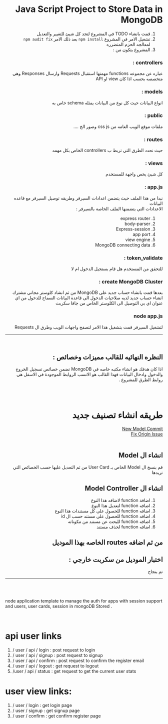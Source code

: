 <div dir="rtl">
  
# Java Script Project to Store Data in MongoDB
 
1. قمت بانشاء TODO في المشروع لتجد كل شيئ للتغيير والتعديل 
2. تشغيل الامر في المشروع   `npm install`    بعد ذلك الامر `npm audit fix` لمعالجه الحزم المتضرره 
3. المشروع يتكون من :

### controllers : 
عباره عن مجموعه functions مهمتها استقبال Requests  وارسال Responses  وهي متخصصه بحسب اذا كان view او API 

### models :
انواع البيانات حيث كل نوع من البيانات يمثله schema خاص به 

### public :
ملفات موقع الويب العامه من css js وصور الخ .... 


### routes :
حيث نحدد الطرق التي تربط ب controllers الخاص بكل مهمه 

### views :
 كل شيئ يخص واجهة للمستخدم 

### app.js : 
نبدا من هذا الملف حيث يتضمن اعدادات السيرفر وطريقه توصيل السيرفر مع قاعده البيانات  
الاعدادات التي يتضمنها الملف الخاصة بالسيرفر : 
1. express router 
2. body-parser
3. Express-session 
4. app port 
5. view engine 
6. MongoDB connecting data 

### token_validate : 
للتحقق من المستخدم هل قام بستجيل الدخول ام لا 

### create MongoDB Cluster : 
بعدها قمت بانشاء حساب جديد على MongoDB 
 من ثم انشاد كلوستر مجاني مشترك 
انشاء حساب جديد لديه صلاحيات الدخول الى قاعدة البيانات 
السماح للدخول من اي عنوان اي بي 
التوصيل الى الكلوستر الخاص من جافا سكربت 

### node app.js
لتشغيل السيرفر قمت بتشغيل هذا الامر لتصفح واجهات الويب وطرق ال Requests 

- - - -
<br>

## النظره النهائيه للقالب مميزات وخصائص :

اذا كان هدفك هو انشاء مكتبه خاصه في MongoDB تضمن خصائص تسجيل الخروج والدخول وادخال البيانات فهذا القالب هو الانسب 
الروابط الموجودة في الاسفل هي روابط الطرق للمشروع .

<br>
<br>

# طريقه انشاء تصنيف جديد
[New Model Commit](https://github.com/Hazim6163/NodeMongoDB/commit/6cc09ef41b45db644f4a1afbdd31339d3a4c07ad)
<br>
[Fix Origin Issue](https://github.com/Hazim6163/NodeMongoDB/commit/8f35247b184e545f403fc7f3b2038b375b13a2ef)
<br><br>

## انشاء ال Model 
قم بنسخ ال Model الخاص بـ User Card من ثم التعديل عليها حسب الخصائص التي تريدها

## انشاء ال Model Controller 
1. اضافة function لاضافه هذا النوع 
2. اضافه function لتعديل هذا النوع 
3. اضافه function للحصول على كل مستندات هذا النوع 
4. اضافه function للحصول على مستند حسب ال id 
5. اضافه function للبحث عن مستند من مكوناته 
6. اضافه function  لحذف مستند 

## من ثم اضافه routes الخاصه بهذا الموديل  

## اختبار الموديل من سكربت خارجي : 
تم بنجاح 




</div>

- - - -

<br><br>

node application template to manage the auth for apps with session support and users, user cards, session in mongoDB Stored .

<br>

# api user links
  1. / user / api / login : post request to login
  2. / user / api / signup : post request to signup
  3. / user / api / confirm : post request to confirm the register email
  4. / user / api / logout : get request to logout 
  5. /user / api / status : get request to get the current user stats

# user view links: 
  1. / user / login : get login page
  2. / user / signup : get signup page
  3. / user / confirm : get confirm register page
  
  <br><br>
